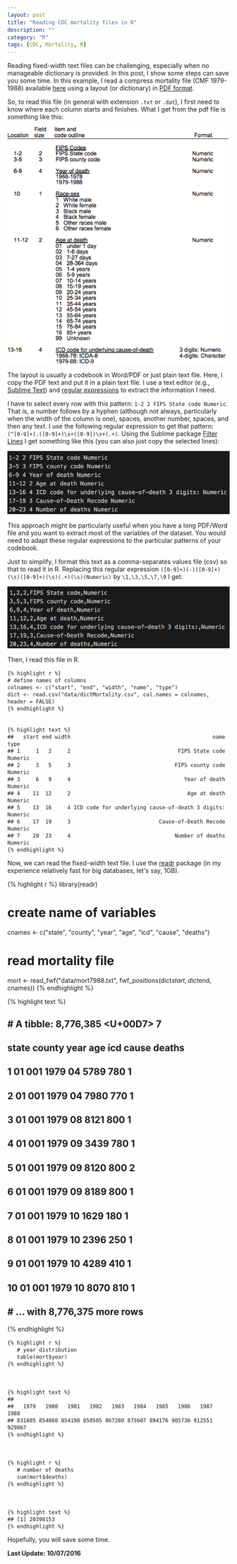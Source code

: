 ```yaml
---
layout: post
title: "Reading CDC mortality files in R"
description: ""
category: "R"
tags: [CDC, Mortality, R]
---
```




Reading  fixed-width text files can be challenging, especially when no manageable dictionary is provided. In this post, I show some steps can save you some time. In this example, I read a compress mortality file (CMF 1979-1988) available [here](http://www.cdc.gov/nchs/data_access/cmf.htm) using a layout (or dictionary) in [PDF format](http://www.cdc.gov/nchs/data/mortab/filelayout68_88.pdf).

So, to read this file (in general with extension `.txt` or `.dat`), I first need to know where each column starts and finishes. What I get from the pdf file is something like this:

![](/img/mortalityLayout.png)

The layout is usually a codebook in Word/PDF or just plain text file. Here, I copy the PDF text and put it in a plain text file. I use a text editor (e.g., [Sublime Text](https://www.sublimetext.com/)) and [regular expressions](https://en.wikipedia.org/wiki/Regular_expression) to extract the information I need.

I have to select every row with this pattern: `1-2 2 FIPS State code Numeric`. That is, a number follows by a hyphen (although not always, particularly when the width of the column is one), spaces, another number, spaces, and then any text. I use the following regular expression to get that pattern: `(^[0-9]+).([0-9]+)\s+([0-9])\s+(.+)`. Using the Sublime package [Filter Lines](https://packagecontrol.io/packages/Filter%20Lines) I get something like this (you can also just copy the selected lines):

![](/img/filterLinesRaw.png)

This approach might be particularly useful when you have a long PDF/Word file and you want to extract most of the variables of the dataset. You would need to adapt these regular expressions to the particular patterns of your codebook.

Just to simplify, I format this text as a comma-separates values file (csv) so that to read it in R. Replacing this regular expression `([0-9]+)(-)([0-9]+)(\s)([0-9]+)(\s)(.+)(\s)(Numeric)` by `\1,\3,\5,\7,\9` I get:

![](/img/filterLinesCSV.png)

Then, I read this file in R.

    
    {% highlight r %}
    # define names of columns
    colnames <- c("start", "end", "width", "name", "type")
    dict <- read.csv("data/dictMortality.csv", col.names = colnames, header = FALSE)
    {% endhighlight %}

    
    {% highlight text %}
    ##   start end width                                             name    type
    ## 1     1   2     2                                  FIPS State code Numeric
    ## 2     3   5     3                                 FIPS county code Numeric
    ## 3     6   9     4                                    Year of death Numeric
    ## 4    11  12     2                                     Age at death Numeric
    ## 5    13  16     4 ICD code for underlying cause-of-death 3 digits: Numeric
    ## 6    17  19     3                            Cause-of-Death Recode Numeric
    ## 7    20  23     4                                 Number of deaths Numeric
    {% endhighlight %}
Now, we can read the fixed-width text file. I use the [readr](https://github.com/hadley/readr) package (in my experience relatively fast for big databases, let's say, 1GB).

   
   {% highlight r %}
   library(readr)
   
   # create name of variables
   cnames <- c("state", "county", "year", "age", "icd", "cause", "deaths")
   
   # read mortality file
   mort <- read_fwf("data/mort7988.txt", fwf_positions(dict$start, dict$end, cnames))
   {% endhighlight %}

   
   {% highlight text %}
   ## # A tibble: 8,776,385 <U+00D7> 7
   ##    state county  year   age   icd cause deaths
   ##    <chr>  <chr> <int> <chr> <chr> <chr>  <int>
   ## 1     01    001  1979    04  5789   780      1
   ## 2     01    001  1979    04  7980   770      1
   ## 3     01    001  1979    08  8121   800      1
   ## 4     01    001  1979    09  3439   780      1
   ## 5     01    001  1979    09  8120   800      2
   ## 6     01    001  1979    09  8189   800      1
   ## 7     01    001  1979    10  1629   180      1
   ## 8     01    001  1979    10  2396   250      1
   ## 9     01    001  1979    10  4289   410      1
   ## 10    01    001  1979    10  8070   810      1
   ## # ... with 8,776,375 more rows
   {% endhighlight %}

    
    {% highlight r %}
       # year distribution
       table(mort$year)
    {% endhighlight %}
    
    
    
    {% highlight text %}
    ## 
    ##   1979   1980   1981   1982   1983   1984   1985   1986   1987   1988 
    ## 831605 854860 854198 850505 867280 875607 894176 905736 912551 929867
    {% endhighlight %}
    
    
    
    {% highlight r %}
       # number of deaths
       sum(mort$deaths)
    {% endhighlight %}
    
    
    
    {% highlight text %}
    ## [1] 20398153
    {% endhighlight %}

Hopefully, you will save some time.

**Last Update: 10/07/2016**
